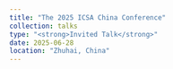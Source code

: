 ```yaml
---
title: "The 2025 ICSA China Conference"
collection: talks
type: "<strong>Invited Talk</strong>"
date: 2025-06-28
location: "Zhuhai, China"
---
```

